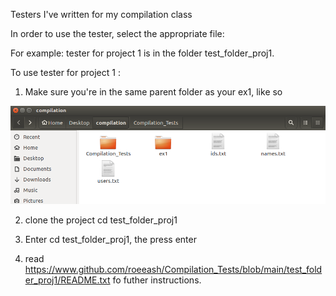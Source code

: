 Testers I've written for my compilation class

In order to use the tester, select the appropriate file:

For example: tester for project 1 is in the folder test_folder_proj1.

To use tester for project 1 :


1. Make sure you're in the same parent folder as your ex1, like so

![image](https://github.com/roeeash/Compilation_Tests/blob/main/instructions.png?raw=true)

2. clone the project cd test_folder_proj1

3. Enter cd test_folder_proj1, the press enter

4. read https://www.github.com/roeeash/Compilation_Tests/blob/main/test_folder_proj1/README.txt fo futher instructions.




